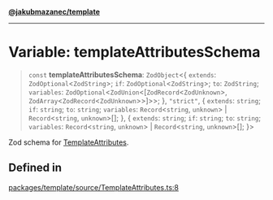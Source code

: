 [**@jakubmazanec/template**](../README.md)

---

# Variable: templateAttributesSchema

> `const` **templateAttributesSchema**: `ZodObject`\<\{ `extends`: `ZodOptional`\<`ZodString`\>;
> `if`: `ZodOptional`\<`ZodString`\>; `to`: `ZodString`; `variables`:
> `ZodOptional`\<`ZodUnion`\<[`ZodRecord`\<`ZodUnknown`\>,
> `ZodArray`\<`ZodRecord`\<`ZodUnknown`\>\>]\>\>; \}, `"strict"`, \{ `extends`: `string`; `if`:
> `string`; `to`: `string`; `variables`: `Record`\<`string`, `unknown`\> \| `Record`\<`string`,
> `unknown`\>[]; \}, \{ `extends`: `string`; `if`: `string`; `to`: `string`; `variables`:
> `Record`\<`string`, `unknown`\> \| `Record`\<`string`, `unknown`\>[]; \}\>

Zod schema for [TemplateAttributes](../type-aliases/TemplateAttributes.md).

## Defined in

[packages/template/source/TemplateAttributes.ts:8](https://github.com/jakubmazanec/tools/blob/92d3fc1374d1ad6d45198d05d061e0f856a89434/packages/template/source/TemplateAttributes.ts#L8)
